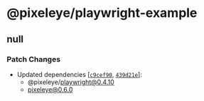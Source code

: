# @pixeleye/playwright-example

## null

### Patch Changes

- Updated dependencies [[`c9cef90`](https://github.com/pixeleye-io/pixeleye/commit/c9cef900d102ba61a673cb7c9e06fe57a3f62999), [`439d21e`](https://github.com/pixeleye-io/pixeleye/commit/439d21edbe949b6fd63c84f2eac42e5374f933df)]:
  - @pixeleye/playwright@0.4.10
  - pixeleye@0.6.0
